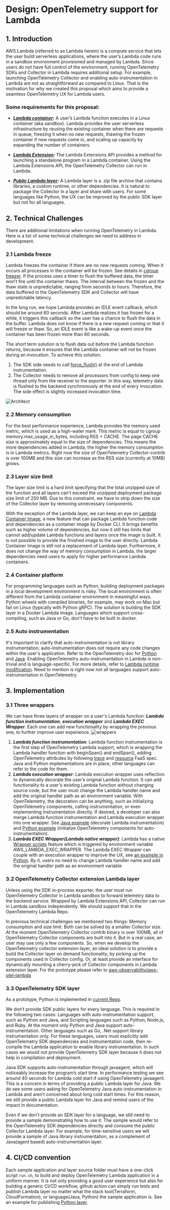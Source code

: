 # Design: OpenTelemetry support for Lambda

## 1. Introduction
AWS Lambda (referred to as Lambda herein) is a compute service that lets the user build serverless applications, where the user’s Lambda code runs in a sandbox environment provisioned and managed by Lambda. Since users do not have full control of the environment, running OpenTelemetry SDKs and Collector in Lambda requires additional setup. For example, launching OpenTelemetry Collector and enabling auto-instrumentation in Lambda are not as straightforward as compared to Linux. That is the motivation for why we created this proposal which aims to provide a seamless OpenTelemetry UX for Lambda users.

### Some requirements for this proposal:
* ___[Lambda container](https://aws.amazon.com/blogs/compute/container-reuse-in-lambda/):___
A user’s Lambda function executes in a Linux container (aka sandbox). Lambda provides the user serverless infrastructure by reusing the existing container when there are requests in queue, freezing it when no new requests, thawing the frozen container if new requests come in, and scaling up capacity by expanding the number of containers.

* ___[Lambda Extension](https://docs.aws.amazon.com/lambda/latest/dg/runtimes-extensions-api.html):___
The Lambda Extensions API provides a method for launching a standalone program in a Lambda container. Using the Lambda Extensions API, the OpenTelemetry Collector can run in Lambda.

* ___[Public Lambda layer](https://docs.aws.amazon.com/lambda/latest/dg/configuration-layers.html):___
A Lambda layer is a .zip file archive that contains libraries, a custom runtime, or other dependencies. It is natural to package the Collector in a layer and share with users. For some languages like Python, the UX can be improved by the public SDK layer but not for all languages.

## 2. Technical Challenges
There are additional limitations when running OpenTelemetry in Lambda. Here is a list of some technical challenges we need to address in development.
### 2.1 Lambda freeze
Lambda freezes the container if there are no new requests coming. When it occurs all processes in the container will be frozen. See details in [cgroup freezer](https://www.kernel.org/doc/Documentation/cgroup-v1/freezer-subsystem.txt). If the process uses a timer to flush the buffered data, the timer won’t fire until the container thaws. The interval between the frozen and the thaw state is unpredictable, ranging from seconds to hours. Therefore, the data buffered in the OpenTelemetry SDK and Collector will have unpredictable latency.

In the long run, we hope Lambda provides an IDLE event callback, which should be around 60 seconds. After Lambda realizes it has frozen for a while, it triggers this callback so the user has a chance to flush the data in the buffer. Lambda does not know if there is a new request coming or that it will freeze or thaw. So, an IDLE event is like a wake-up event once the container has been frozen more than 60 seconds.

The short term solution is to flush data out before the Lambda function returns, because it ensures that the Lambda container will not be frozen during an invocation. To achieve this solution: 
1. The SDK side needs to call [force_flush()](https://github.com/open-telemetry/opentelemetry-specification/blob/main/specification/trace/sdk.md#forceflush) at the end of Lambda instrumentation. 
2. The Collector needs to remove all processors from config to keep one thread only from the receiver to the exporter. In this way, telemetry data is flushed to the backend synchronously at the end of every invocation. The side effect is slightly increased invocation time.

![Architect](https://user-images.githubusercontent.com/66336933/113330107-3e8b3f80-92d3-11eb-826c-6110773096b5.png)
### 2.2 Memory consumption
For the best performance experience, Lambda provides the memory used metric, which is used as a high-water mark. This metric is equal to cgroup memory.max_usage_in_bytes, including RSS + CACHE. The page CACHE size is approximately equal to the size of dependencies. This means the more dependencies added in Lambda, the higher the memory consumption is in Lambda metrics. Right now the size of OpenTelemetry Collector-contrib is over 100MB and this size can increase as the RSS size (currently at 10MB) grows.

### 2.3 Layer size limit
The layer size limit is a hard limit specifying that the total unzipped size of the function and all layers can't exceed the unzipped deployment package size limit of 250 MB. Due to this constraint, we have to strip down the size of the Collector layer by removing unnecessary components.

With the exception of the Lambda layer, we can keep an eye on [Lambda Container Image](https://docs.aws.amazon.com/lambda/latest/dg/images-create.html), a new feature that can package Lambda function code and dependencies as a container image by Docker CLI. It brings benefits such as higher volume of dependencies, but now it still has limits that cannot add/update Lambda functions and layers once the image is built. It is not possible to provide the finished image to the user directly. Lambda Container Image is still not a replacement of Lambda layer. Furthermore, it does not change the way of memory consumption in Lambda, the larger dependencies need users to apply for higher performance Lambda containers.

### 2.4 Container platform
For programming languages such as Python, building deployment packages in a local development environment is risky. The local environment is often different from the Lambda container environment in meaningful ways. Python wheels with compiled binaries, for example, may work on Mac but fail on Linux (typically with Python gRPC). The solution is building the SDK layer in a Docker Lambda image. Languages which support cross-compiling, such as Java or Go, don't have to be built in docker.
### 2.5 Auto instrumentation
It's important to clarify that auto-instrumentation is not library instrumentation; auto-instrumentation does not require any code changes within the user's application. Refer to the OpenTelemetry doc for [Python](https://opentelemetry-python.readthedocs.io/en/stable/examples/auto-instrumentation/README.html) and [Java](https://opentelemetry.io/docs/java/getting_started/#automatic-instrumentation). Enabling OpenTelemetry auto-instrumentation in Lambda is non-trivial and is language-specific. For more details, refer to [Lambda runtime modification](https://docs.aws.amazon.com/lambda/latest/dg/runtimes-modify.html). Need to mention is right now not all languages support auto-instrumentation in OpenTelemetry.

## 3. Implementation
### 3.1 Three wrappers
We can have three layers of wrapper on a user's Lambda function: ___Lambda function instrumentation___, ___execution wrapper___ and ___Lambda EXEC Wrapper___. Each one can add new functionality by wrapping the previous one, to further improve user experience.
![wrappers](https://user-images.githubusercontent.com/66336933/113330096-3af7b880-92d3-11eb-89bf-580ed8614807.png)
1. ___Lambda function instrumentation___: 
Lambda function instrumentation is the first step of OpenTelemetry Lambda support, which is wrapping the Lambda handler function with beginSpan() and endSpan(), adding OpenTelemetry attributes by following [trace](https://github.com/open-telemetry/opentelemetry-specification/blob/main/specification/trace/semantic_conventions/faas.md) and [resource](https://github.com/open-telemetry/opentelemetry-specification/blob/main/specification/resource/semantic_conventions/faas.md) FaaS spec. Java and Python implementations are in place, other languages can refer to the code for them.
2. ___Lambda execution wrapper___: 
Lambda execution wrapper uses reflection to dynamically decorate the user’s original Lambda function. It can add functionality to a user's existing Lambda function without changing source code, but the user must change the Lambda handler name and add the original handler path as an environment variable. With OpenTelemetry, the decoration can be anything, such as initializing OpenTelemetry components, calling instrumentation, or even implementing instrumentation directly. If desired, a developer can also merge Lambda function instrumentation and Lambda execution wrapper into one wrapper.
See [Java example](https://github.com/open-telemetry/opentelemetry-java-instrumentation/pull/1471/files) (decorate Lambda instrumentation) and [Python example](https://github.com/open-telemetry/opentelemetry-lambda/blob/main/python/src/otel/otel_sdk/otel_wrapper.py) (initialize OpenTelemetry components for auto-instrumentation).
3. ___Lambda EXEC Wrapper(Lambda native wrapper)___: 
Lambda has a native [Wrapper scripts](https://docs.aws.amazon.com/lambda/latest/dg/runtimes-modify.html#runtime-wrapper) feature which is triggered by environment variable AWS_LAMBDA_EXEC_WRAPPER. The Lambda EXEC Wrapper can couple with an execution wrapper to improve the UX, see [an example in Python](https://github.com/open-telemetry/opentelemetry-lambda/blob/main/python/src/otel/otel_sdk/otel-instrument). By it, users no need to change Lambda handler name and add the original handler path as an environment variable

### 3.2 OpenTelemetry Collector extension Lambda layer
Unless using the SDK in-process exporter, the user must run OpenTelemetry Collector in Lambda sandbox to forward telemetry data to the backend service. Wrapped by Lambda Extensions API, Collector can run in Lambda sandbox independently. We should support that in the OpenTelemetry Lambda Repo.

In previous technical challenges we mentioned two things: Memory consumption and size limit. Both can be solved by a smaller Collector size. At the moment OpenTelemetry Collector contrib binary is over 100MB, all of OpenTelemetry Collector components are built into it. But in a real case, an user may use only a few components. So, when we develop the OpenTelemetry collector extension layer, an ideal solution is to provide a build the Collector layer on demand functionality, by picking up the components used in Collector config. Or, at least provide an interface for dynamically mounting a cherry-pick of Collector components in Lambda extension layer. For the prototype please refer to [aws-observability/aws-otel-lambda](https://github.com/aws-observability/aws-otel-lambda/)

### 3.3 OpenTelemetry SDK layer
As a prototype, Python is implemented in [current Repo](https://github.com/open-telemetry/opentelemetry-lambda/tree/main/python).

We don’t provide SDK public layers for every language. This is required in the following two cases:
Languages with auto-instrumentation support, such as Python and Java, and 
Scripting languages such as Python, Node.js, and Ruby.
At the moment only Python and Java support auto-instrumentation. Other languages such as Go, .Net support library instrumentation only. For these languages, users must explicitly add OpenTelemetry SDK dependencies and instrumentation code, then re-compile the Lambda application to enable library instrumentation. In such cases we would not provide OpenTelemetry SDK layer because it does not help in compilation and deployment.

Java SDK supports auto-instrumentation through javaagent, which will noticeably increase the program’s start time. In performance testing we see around 40 seconds for Lambda cold start if using OpenTelemetry javaagent. This is a concern in terms of providing a public Lambda layer for Java. We do see some users asking for OpenTelemetry Java auto-instrumentation in Lambda and aren’t concerned about long cold start times. For this reason, we still provide a public Lambda layer for Java and remind users of the impact in documentation.

Even if we don't provide an SDK layer for a language, we still need to provide a sample demonstrating how to use it. The sample would refer to the OpenTelemetry SDK dependencies directly and consume the public Collector Lambda layer. For example, for time-sensitive users we will provide a sample of Java library instrumentation, as a complement of Java(agent based) auto-instrumentation layer.

## 4. CI/CD convention
Each sample application and layer source folder must have a one-click script `run.sh`, to build and deploy OpenTelemetry Lambda application in a uniform manner. It is not only providing a good user experience but also for building a generic CI/CD workflow, github action can simply run tests and publish Lambda layer no matter what the stack tool(Terraform, CloudFormation), or language(Java, Python) the sample application is. 
See an example for publishing [Python layer](../python/src/).
